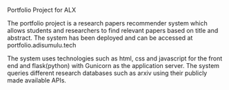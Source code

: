Portfolio Project for ALX

The portfolio project is a research papers recommender system which allows students
and researchers to find relevant papers based on title and abstract.
The system has been deployed and can be accessed at portfolio.adisumulu.tech

The system uses technologies such as html, css and javascript for the front end and flask(python) with
Gunicorn as the application server. The system queries different research databases such as arxiv using
their publicly made available APIs.